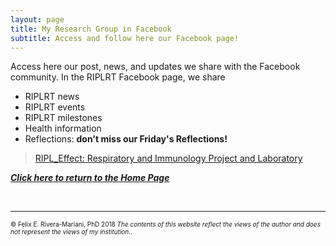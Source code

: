 ```yaml
---
layout: page
title: My Research Group in Facebook
subtitle: Access and follow here our Facebook page!
---
```


Access here our post, news, and updates we share with the Facebook community. In the RIPLRT Facebook page, we share 

- RIPLRT news
- RIPLRT events
- RIPLRT milestones
- Health information
- Reflections: **don't miss our Friday's Reflections!**

<div class="fb-page" data-href="https://www.facebook.com/RIPLRT/" data-tabs="timeline" data-small-header="true" data-adapt-container-width="true" data-hide-cover="false" data-show-facepile="true"><blockquote cite="https://www.facebook.com/RIPLRT/" class="fb-xfbml-parse-ignore"><a href="https://www.facebook.com/RIPLRT/">RIPL_Effect: Respiratory and Immunology Project and Laboratory</a></blockquote></div>

<div id="fb-root"></div>
<script>(function(d, s, id) {
  var js, fjs = d.getElementsByTagName(s)[0];
  if (d.getElementById(id)) return;
  js = d.createElement(s); js.id = id;
  js.src = 'https://connect.facebook.net/en_US/sdk.js#xfbml=1&version=v3.0';
  fjs.parentNode.insertBefore(js, fjs);
}(document, 'script', 'facebook-jssdk'));</script>


<b><i><a href="https://www.friveram.com">Click here to return to the Home Page</a></i></b>

<br>

---

<font size="1">&#169; Felix E. Rivera-Mariani, PhD 2018 <i>The contents of this website reflect the views of the author and does not represent the views of my institution.</i>.</font>